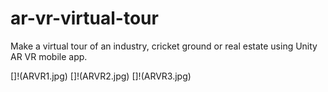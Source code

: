 # ar-vr-virtual-tour
Make a virtual tour of an industry, cricket ground or real estate using Unity AR VR mobile app.

[]!(ARVR1.jpg)
[]!(ARVR2.jpg)
[]!(ARVR3.jpg)
